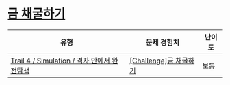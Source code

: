 # [금 채굴하기](https://www.codetree.ai/trails/complete/curated-cards/challenge-gold-mining)

|유형|문제 경험치|난이도|
|---|---|---|
|[Trail 4 / Simulation / 격자 안에서 완전탐색](https://www.codetree.ai/trail-info/intermediate-low/)|[[Challenge]금 채굴하기](https://www.codetree.ai/trails/complete/curated-cards/challenge-gold-mining/)|보통|

